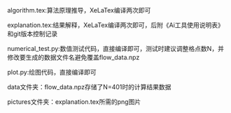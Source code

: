 algorithm.tex:算法原理推导，XeLaTex编译两次即可

explanation.tex:结果解释，XeLaTex编译两次即可，后附《Ai工具使用说明表》和git版本控制记录

numerical_test.py:数值测试代码，直接编译即可，测试时建议调整格点数N，并修改要生成的数据文件名避免覆盖flow_data.npz

plot.py:绘图代码，直接编译即可

data文件夹：flow_data.npz存储了N=401时的计算结果数据

pictures文件夹：explanation.tex所需的png图片
